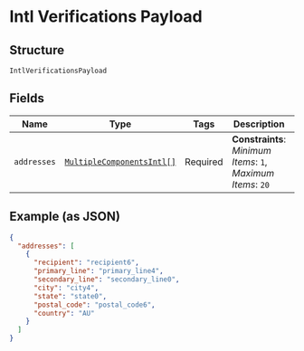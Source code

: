 
# Intl Verifications Payload

## Structure

`IntlVerificationsPayload`

## Fields

| Name | Type | Tags | Description | Getter | Setter |
|  --- | --- | --- | --- | --- | --- |
| `addresses` | [`MultipleComponentsIntl[]`](../../doc/models/multiple-components-intl.md) | Required | **Constraints**: *Minimum Items*: `1`, *Maximum Items*: `20` | getAddresses(): array | setAddresses(array addresses): void |

## Example (as JSON)

```json
{
  "addresses": [
    {
      "recipient": "recipient6",
      "primary_line": "primary_line4",
      "secondary_line": "secondary_line0",
      "city": "city4",
      "state": "state0",
      "postal_code": "postal_code6",
      "country": "AU"
    }
  ]
}
```

